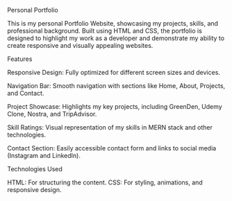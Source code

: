 Personal Portfolio

This is my personal Portfolio Website, showcasing my projects, skills, and professional background. Built using HTML and CSS, the portfolio is designed to highlight my work as a developer and demonstrate my ability to create responsive and visually appealing websites.

Features

Responsive Design: Fully optimized for different screen sizes and devices.

Navigation Bar: Smooth navigation with sections like Home, About, Projects, and Contact.

Project Showcase: Highlights my key projects, including GreenDen, Udemy Clone, Nostra, and TripAdvisor.

Skill Ratings: Visual representation of my skills in MERN stack and other technologies.

Contact Section: Easily accessible contact form and links to social media (Instagram and LinkedIn).

Technologies Used

HTML: For structuring the content.
CSS: For styling, animations, and responsive design.
